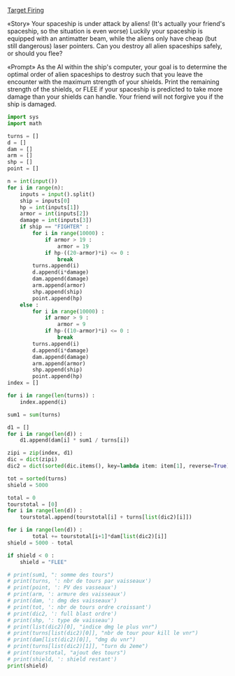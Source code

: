 <a href="https://www.codingame.com/ide/puzzle/target-firing" target="_blank"> Target Firing </a>

«Story»
Your spaceship is under attack by aliens! (It's actually your friend's spaceship, so the situation is even worse) Luckily your spaceship is equipped with an antimatter beam, while the aliens only have cheap (but still dangerous) laser pointers. Can you destroy all alien spaceships safely, or should you flee?

«Prompt»
As the AI within the ship's computer, your goal is to determine the optimal order of alien spaceships to destroy such that you leave the encounter with the maximum strength of your shields. Print the remaining strength of the shields, or FLEE if your spaceship is predicted to take more damage than your shields can handle. Your friend will not forgive you if the ship is damaged.



```Python
import sys
import math

turns = []
d = []
dam = []
arm = []
shp = []
point = []

n = int(input())
for i in range(n):
    inputs = input().split()
    ship = inputs[0]
    hp = int(inputs[1])
    armor = int(inputs[2])
    damage = int(inputs[3])
    if ship == "FIGHTER" :
        for i in range(10000) :
            if armor > 19 :
                armor = 19
            if hp-((20-armor)*i) <= 0 :
                break
        turns.append(i)
        d.append(i*damage)
        dam.append(damage)
        arm.append(armor)
        shp.append(ship)
        point.append(hp)
    else :
        for i in range(10000) :
            if armor > 9 :
                armor = 9
            if hp-((10-armor)*i) <= 0 :
                break
        turns.append(i)        
        d.append(i*damage)
        dam.append(damage)
        arm.append(armor)
        shp.append(ship)
        point.append(hp)
index = []

for i in range(len(turns)) :
    index.append(i)

sum1 = sum(turns)

d1 = []
for i in range(len(d)) :
    d1.append(dam[i] * sum1 / turns[i])

zipi = zip(index, d1)
dic = dict(zipi)
dic2 = dict(sorted(dic.items(), key=lambda item: item[1], reverse=True))

tot = sorted(turns)
shield = 5000

total = 0
tourstotal = [0]
for i in range(len(d)) :
    tourstotal.append(tourstotal[i] + turns[list(dic2)[i]])

for i in range(len(d)) :
        total += tourstotal[i+1]*dam[list(dic2)[i]]
shield = 5000 - total

if shield < 0 :
    shield = "FLEE"

# print(sum1, ": somme des tours")
# print(turns, ': nbr de tours par vaisseaux')
# print(point, ': PV des vasseaux')
# print(arm, ': armure des vaisseaux')
# print(dam, ': dmg des vaisseaux')
# print(tot, ': nbr de tours ordre croissant')
# print(dic2, ': full blast ordre')
# print(shp, ': type de vaisseau')
# print(list(dic2)[0], "indice dmg le plus vnr")
# print(turns[list(dic2)[0]], "nbr de tour pour kill le vnr")
# print(dam[list(dic2)[0]], "dmg du vnr")
# print(turns[list(dic2)[1]], "turn du 2eme")
# print(tourstotal, "ajout des tours")
# print(shield, ': shield restant')
print(shield)
```
